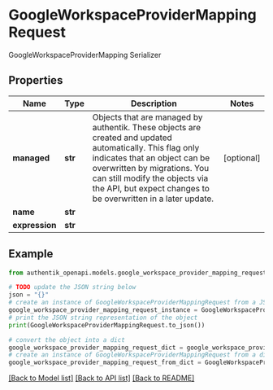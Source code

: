 # GoogleWorkspaceProviderMappingRequest

GoogleWorkspaceProviderMapping Serializer

## Properties

Name | Type | Description | Notes
------------ | ------------- | ------------- | -------------
**managed** | **str** | Objects that are managed by authentik. These objects are created and updated automatically. This flag only indicates that an object can be overwritten by migrations. You can still modify the objects via the API, but expect changes to be overwritten in a later update. | [optional] 
**name** | **str** |  | 
**expression** | **str** |  | 

## Example

```python
from authentik_openapi.models.google_workspace_provider_mapping_request import GoogleWorkspaceProviderMappingRequest

# TODO update the JSON string below
json = "{}"
# create an instance of GoogleWorkspaceProviderMappingRequest from a JSON string
google_workspace_provider_mapping_request_instance = GoogleWorkspaceProviderMappingRequest.from_json(json)
# print the JSON string representation of the object
print(GoogleWorkspaceProviderMappingRequest.to_json())

# convert the object into a dict
google_workspace_provider_mapping_request_dict = google_workspace_provider_mapping_request_instance.to_dict()
# create an instance of GoogleWorkspaceProviderMappingRequest from a dict
google_workspace_provider_mapping_request_from_dict = GoogleWorkspaceProviderMappingRequest.from_dict(google_workspace_provider_mapping_request_dict)
```
[[Back to Model list]](../README.md#documentation-for-models) [[Back to API list]](../README.md#documentation-for-api-endpoints) [[Back to README]](../README.md)


